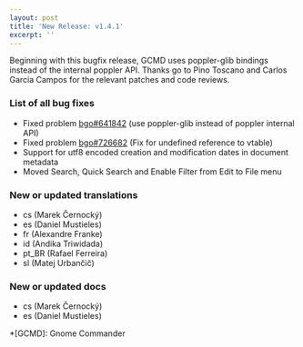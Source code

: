```yaml
---
layout: post
title: 'New Release: v1.4.1'
excerpt: ''
---
```


Beginning with this bugfix release, GCMD uses poppler-glib bindings
instead of the internal poppler API. Thanks go to Pino Toscano and
Carlos Garcia Campos for the relevant patches and code reviews.

### List of all bug fixes

* Fixed problem [bgo#641842](https://bugzilla.gnome.org/show_bug.cgi?id=641842) (use poppler-glib instead of poppler internal API)
* Fixed problem [bgo#726682](https://bugzilla.gnome.org/show_bug.cgi?id=726682) (Fix for undefined reference to vtable)
* Support for utf8 encoded creation and modification dates in document metadata
* Moved Search, Quick Search and Enable Filter from Edit to File menu

### New or updated translations 

* cs (Marek Černocký)
* es (Daniel Mustieles)
* fr (Alexandre Franke)
* id (Andika Triwidada)
* pt_BR (Rafael Ferreira)
* sl (Matej Urbančič)

### New or updated docs

* cs (Marek Černocký)
* es (Daniel Mustieles)

*[GCMD]: Gnome Commander
